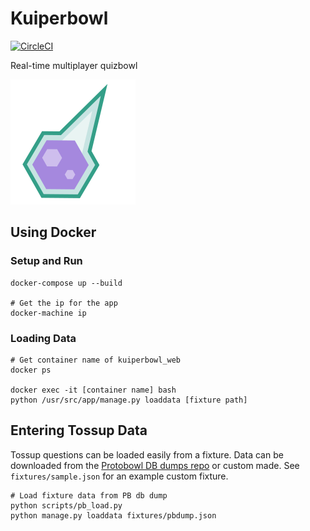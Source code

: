 # Kuiperbowl

[![CircleCI](https://circleci.com/gh/jasmaa/kuiperbowl.svg?style=svg)](https://circleci.com/gh/jasmaa/kuiperbowl)

Real-time multiplayer quizbowl

![Comet logo](./comet.png)

## Using Docker

### Setup and Run
    docker-compose up --build

    # Get the ip for the app
    docker-machine ip

### Loading Data
    # Get container name of kuiperbowl_web
    docker ps

    docker exec -it [container name] bash
    python /usr/src/app/manage.py loaddata [fixture path]


## Entering Tossup Data
Tossup questions can be loaded easily from a fixture. Data can be downloaded
from the [Protobowl DB dumps repo](https://github.com/neotenic/database-dumps)
or custom made. See `fixtures/sample.json` for an example custom fixture.

    # Load fixture data from PB db dump
    python scripts/pb_load.py
    python manage.py loaddata fixtures/pbdump.json